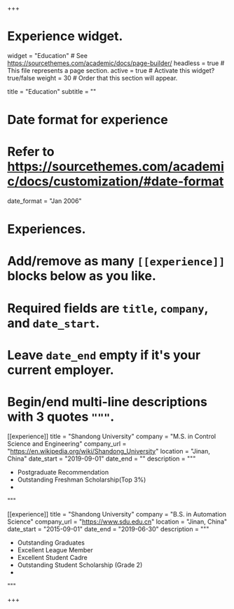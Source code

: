 +++
# Experience widget.
widget = "Education"  # See https://sourcethemes.com/academic/docs/page-builder/
headless = true  # This file represents a page section.
active = true  # Activate this widget? true/false
weight = 30  # Order that this section will appear.

title = "Education"
subtitle = ""

# Date format for experience
#   Refer to https://sourcethemes.com/academic/docs/customization/#date-format
date_format = "Jan 2006"

# Experiences.
#   Add/remove as many `[[experience]]` blocks below as you like.
#   Required fields are `title`, `company`, and `date_start`.
#   Leave `date_end` empty if it's your current employer.
#   Begin/end multi-line descriptions with 3 quotes `"""`.
[[experience]]
  title = "Shandong University"
  company = "M.S. in Control Science and Engineering"
  company_url = "https://en.wikipedia.org/wiki/Shandong_University"
  location = "Jinan, China"
  date_start = "2019-09-01"
  date_end = ""
  description = """ 
  
  
  * Postgraduate Recommendation
  * Outstanding Freshman Scholarship(Top 3%)
  * 
  """

[[experience]]
  title = "Shandong University"
  company = "B.S. in Automation Science"
  company_url = "https://www.sdu.edu.cn"
  location = "Jinan, China"
  date_start = "2015-09-01"
  date_end = "2019-06-30"
  description = """ 
  
  * Outstanding Graduates
  * Excellent League Member
  * Excellent Student Cadre
  * Outstanding Student Scholarship (Grade 2)
  *
  """

+++

